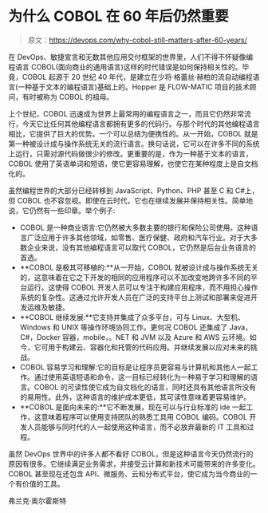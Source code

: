 # 为什么 COBOL 在 60 年后仍然重要

> 原文：<https://devops.com/why-cobol-still-matters-after-60-years/>

在 DevOps、敏捷宣言和无数其他应用交付框架的世界里，人们不得不怀疑像编程语言 COBOL(面向商业的通用语言)这样的时代错误是如何保持相关性的。毕竟，COBOL 起源于 20 世纪 40 年代，是建立在少将·格蕾丝·赫柏的流自动编程语言(一种基于文本的编程语言)基础上的。Hopper 是 FLOW-MATIC 项目的技术顾问，有时被称为 COBOL 的祖母。

上个世纪，COBOL 迅速成为世界上最常用的编程语言之一，而且它仍然非常流行，今天它比任何其他编程语言都拥有更多的代码行。与那个时代的其他编程语言相比，它提供了巨大的优势。一个可以总结为便携性的。从一开始，COBOL 就是第一种被设计成与操作系统无关的流行语言。换句话说，它可以在许多不同的系统上运行，只需对源代码做很少的修改。更重要的是，作为一种基于文本的语言，COBOL 使用了英语单词和短语，使它更容易理解，也使它在某种程度上是自文档化的。

虽然编程世界的大部分已经转移到 JavaScript、Python、PHP 甚至 C 和 C#上，但 COBOL 也不容忽视。即使在云时代，它也在继续发展并保持相关性。简单地说，它仍然有一些印章。举个例子:

*   COBOL 是一种商业语言:它仍然被大多数主要的银行和保险公司使用。这种语言广泛应用于许多其他领域，如零售、医疗保健、政府和汽车行业。对于大多数企业来说，没有其他编程语言可以取代 COBOL，它仍然是后台业务语言的首选。
*   **COBOL 是极其可移植的:**从一开始，COBOL 就被设计成与操作系统无关的，这意味着在它之下开发的相同的应用程序可以不加改变地跨许多不同的平台运行。这使得 COBOL 开发人员可以专注于构建应用程序，而不用担心操作系统的复杂性。这通过允许开发人员在广泛的支持平台上测试和部署来促进开发运维及敏捷。
*   **COBOL 继续发展:**它支持并集成了众多平台，可与 Linux、大型机、Windows 和 UNIX 等操作环境协同工作。更何况 COBOL 还集成了 Java，C#，Docker 容器，mobile，。NET 和 JVM 以及 Azure 和 AWS 云环境。如今，它可用于构建云、容器化和托管的代码应用。并继续发展以应对未来的挑战。
*   COBOL 容易学习和理解:它的目标是让程序员更容易与计算机和其他人一起工作。通过使用英语短语和命令，这一目标已经转化为一种易于学习和理解的语言。COBOL 的可读性使它成为自文档化的语言，同时还具有其他语言所没有的易用性。此外，这种语言的维护成本更低，其可读性意味着更容易维护。
*   **COBOL 是面向未来的:**它不断发展，现在可以与行业标准的 ide 一起工作，这意味着程序可以使用支持团队的熟悉工具用 COBOL 编码。COBOL 开发人员能够与同时代的人一起使用这种语言，而不必放弃最新的 IT 工具和过程。

虽然 DevOps 世界中的许多人都不看好 COBOL，但是这种语言今天仍然流行的原因有很多。它继续满足业务需求，并接受云计算和新技术可能带来的许多变化。COBOL 甚至现在还包含 API、微服务、云和分布式平台，使它成为当今商业的一个有价值的工具。

弗兰克·奥尔霍斯特